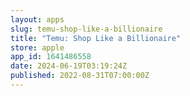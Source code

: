```yaml
---
layout: apps
slug: temu-shop-like-a-billionaire
title: "Temu: Shop Like a Billionaire"
store: apple
app_id: 1641486558
date: 2024-06-19T03:19:24Z
published: 2022-08-31T07:00:00Z
---
```

